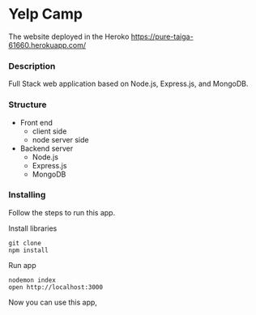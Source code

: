 # Yelp Camp
The website deployed in the Heroko
https://pure-taiga-61660.herokuapp.com/

### Description
Full Stack web application based on Node.js, Express.js, and MongoDB.

### Structure
- Front end
  - client side
  - node server side
- Backend server
  - Node.js 
  - Express.js
  - MongoDB
  
### Installing

Follow the steps to run this app.

Install libraries

```
git clone
npm install
```

Run app

```
nodemon index
open http://localhost:3000
```

Now you can use this app,
